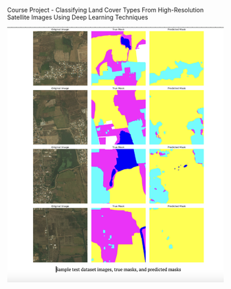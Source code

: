 Course Project - Classifying Land Cover Types From High-Resolution Satellite Images Using Deep Learning Techniques

![Results](/images/results.png)
